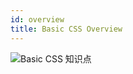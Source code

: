```yaml
---
id: overview
title: Basic CSS Overview
---
```


![Basic CSS 知识点](https://cdn.nlark.com/yuque/0/2018/png/103970/1543300270843-2a27f5ec-38d3-4446-b038-690dfc0c40ac.png)
